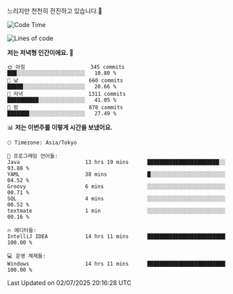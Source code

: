느리지만 천천히 전진하고 있습니다.🐢

<!--START_SECTION:waka-->
![Code Time](http://img.shields.io/badge/Code%20Time-1%2C627%20hrs%2015%20mins-blue)

![Lines of code](https://img.shields.io/badge/%EC%A0%80%EB%8A%94%20%EC%97%AC%ED%83%9C%EA%B9%8C%EC%A7%80%20-923.3%20thousand%20%EC%A4%84%EC%9D%98%20%EC%BD%94%EB%93%9C%EB%A5%BC%20%EC%9E%91%EC%84%B1%ED%96%88%EC%96%B4%EC%9A%94.-blue)

**저는 저녁형 인간이에요. 🦉** 

```text
🌞 아침                     345 commits         ███░░░░░░░░░░░░░░░░░░░░░░   10.80 % 
🌆 낮　                     660 commits         █████░░░░░░░░░░░░░░░░░░░░   20.66 % 
🌃 저녁                     1311 commits        ██████████░░░░░░░░░░░░░░░   41.05 % 
🌙 밤　                     878 commits         ███████░░░░░░░░░░░░░░░░░░   27.49 % 
```


📊 **저는 이번주를 이렇게 시간을 보냈어요.** 

```text
🕑︎ Timezone: Asia/Tokyo

💬 프로그래밍 언어들: 
Java                     13 hrs 19 mins      ███████████████████████░░   93.88 % 
YAML                     38 mins             █░░░░░░░░░░░░░░░░░░░░░░░░   04.52 % 
Groovy                   6 mins              ░░░░░░░░░░░░░░░░░░░░░░░░░   00.71 % 
SQL                      4 mins              ░░░░░░░░░░░░░░░░░░░░░░░░░   00.52 % 
textmate                 1 min               ░░░░░░░░░░░░░░░░░░░░░░░░░   00.16 % 

🔥 에디터들: 
IntelliJ IDEA            14 hrs 11 mins      █████████████████████████   100.00 % 

💻 운영 체제들: 
Windows                  14 hrs 11 mins      █████████████████████████   100.00 % 
```


 Last Updated on 02/07/2025 20:16:28 UTC
<!--END_SECTION:waka-->
